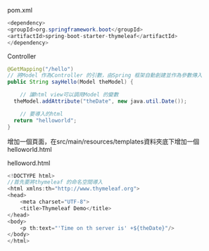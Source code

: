 pom.xml

```java
<dependency>
<groupId>org.springframework.boot</groupId>
<artifactId>spring-boot-starter-thymeleaf</artifactId>
</dependency>
```

Controller

```java
@GetMapping("/hello")
// 將Model 作為Controller 的引數，由Spring 框架自動創建並作為參數傳入
public String sayHello(Model theModel) {

	// 讓html view可以調用Model 的變數
  theModel.addAttribute("theDate", new java.util.Date());

	// 要導入的html
  return "helloworld";
}
```

增加一個頁面，在src/main/resources/templates資料夾底下增加一個helloworld.html

helloword.html

```java
<!DOCTYPE html>
//首先要將thymeleaf 的命名空間導入
<html xmlns:th="http://www.thymeleaf.org">
<head>
    <meta charset="UTF-8">
    <title>Thymeleaf Demo</title>
</head>
<body>
    <p th:text="'Time on th server is' +${theDate}"/>
</body>
</html>
```

